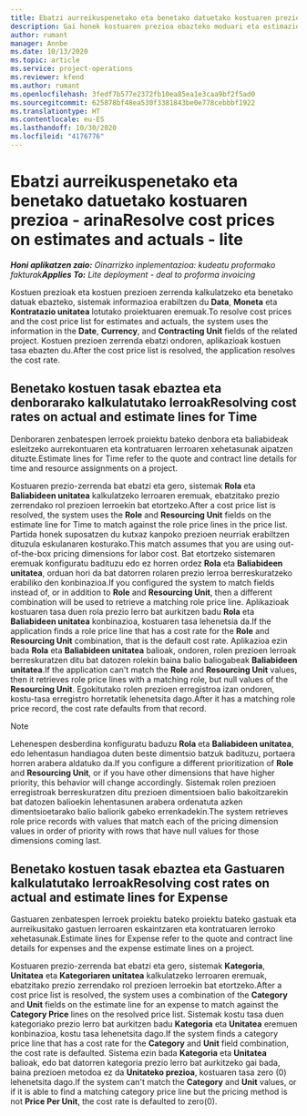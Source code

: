 ```yaml
---
title: Ebatzi aurreikuspenetako eta benetako datuetako kostuaren prezioa - arina
description: Gai honek kostuaren prezioa ebazteko moduari eta estimazioei buruzko informazioa eskaintzen du.
author: rumant
manager: Annbe
ms.date: 10/13/2020
ms.topic: article
ms.service: project-operations
ms.reviewer: kfend
ms.author: rumant
ms.openlocfilehash: 3fedf7b577e2372fb10ea85ea1e3caa9bf2f5ad0
ms.sourcegitcommit: 625878bf48ea530f3381843be0e778cebbbf1922
ms.translationtype: HT
ms.contentlocale: eu-ES
ms.lasthandoff: 10/30/2020
ms.locfileid: "4176776"
---
```

# <a name="resolve-cost-prices-on-estimates-and-actuals---lite"></a><span data-ttu-id="d1b3b-103">Ebatzi aurreikuspenetako eta benetako datuetako kostuaren prezioa - arina</span><span class="sxs-lookup"><span data-stu-id="d1b3b-103">Resolve cost prices on estimates and actuals - lite</span></span>

<span data-ttu-id="d1b3b-104">_**Honi aplikatzen zaio:** Oinarrizko inplementazioa: kudeatu proformako fakturak_</span><span class="sxs-lookup"><span data-stu-id="d1b3b-104">_**Applies To:** Lite deployment - deal to proforma invoicing_</span></span>

<span data-ttu-id="d1b3b-105">Kostuen prezioak eta kostuen prezioen zerrenda kalkulatzeko eta benetako datuak ebazteko, sistemak informazioa erabiltzen du **Data**, **Moneta** eta **Kontratazio unitatea** lotutako proiektuaren eremuak.</span><span class="sxs-lookup"><span data-stu-id="d1b3b-105">To resolve cost prices and the cost price list for estimates and actuals, the system uses the information in the **Date**, **Currency**, and **Contracting Unit** fields of the related project.</span></span> <span data-ttu-id="d1b3b-106">Kostuen prezioen zerrenda ebatzi ondoren, aplikazioak kostuen tasa ebazten du.</span><span class="sxs-lookup"><span data-stu-id="d1b3b-106">After the cost price list is resolved, the application resolves the cost rate.</span></span>

## <a name="resolving-cost-rates-on-actual-and-estimate-lines-for-time"></a><span data-ttu-id="d1b3b-107">Benetako kostuen tasak ebaztea eta denborarako kalkulatutako lerroak</span><span class="sxs-lookup"><span data-stu-id="d1b3b-107">Resolving cost rates on actual and estimate lines for Time</span></span>

<span data-ttu-id="d1b3b-108">Denboraren zenbatespen lerroek proiektu bateko denbora eta baliabideak esleitzeko aurrekontuaren eta kontratuaren lerroaren xehetasunak aipatzen dituzte.</span><span class="sxs-lookup"><span data-stu-id="d1b3b-108">Estimate lines for Time refer to the quote and contract line details for time and resource assignments on a project.</span></span>

<span data-ttu-id="d1b3b-109">Kostuaren prezio-zerrenda bat ebatzi eta gero, sistemak **Rola** eta **Baliabideen unitatea** kalkulatzeko lerroaren eremuak, ebatzitako prezio zerrendako rol prezioen lerroekin bat etortzeko.</span><span class="sxs-lookup"><span data-stu-id="d1b3b-109">After a cost price list is resolved, the system uses the **Role** and **Resourcing Unit** fields on the estimate line for Time to match against the role price lines in the price list.</span></span> <span data-ttu-id="d1b3b-110">Partida honek suposatzen du kutxaz kanpoko prezioen neurriak erabiltzen dituzula eskulanaren kosturako.</span><span class="sxs-lookup"><span data-stu-id="d1b3b-110">This match assumes that you are using out-of-the-box pricing dimensions for labor cost.</span></span> <span data-ttu-id="d1b3b-111">Bat etortzeko sistemaren eremuak konfiguratu badituzu edo ez horren ordez **Rola** eta **Baliabideen unitatea**, orduan hori da bat datorren rolaren prezio lerroa berreskuratzeko erabiliko den konbinazioa.</span><span class="sxs-lookup"><span data-stu-id="d1b3b-111">If you configured the system to match fields instead of, or in addition to **Role** and **Resourcing Unit**, then a different combination will be used to retrieve a matching role price line.</span></span> <span data-ttu-id="d1b3b-112">Aplikazioak kostuaren tasa duen rola prezio lerro bat aurkitzen badu **Rola** eta **Baliabideen unitatea** konbinazioa, kostuaren tasa lehenetsia da.</span><span class="sxs-lookup"><span data-stu-id="d1b3b-112">If the application finds a role price line that has a cost rate for the **Role** and **Resourcing Unit** combination, that is the default cost rate.</span></span> <span data-ttu-id="d1b3b-113">Aplikazioa ezin bada **Rola** eta **Baliabideen unitatea** balioak, ondoren, rolen prezioen lerroak berreskuratzen ditu bat datozen rolekin baina balio baliogabeak **Baliabideen unitatea**.</span><span class="sxs-lookup"><span data-stu-id="d1b3b-113">If the application can't match the **Role** and **Resourcing Unit** values, then it retrieves role price lines with a matching role, but null values of the **Resourcing Unit**.</span></span> <span data-ttu-id="d1b3b-114">Egokitutako rolen prezioen erregistroa izan ondoren, kostu-tasa erregistro horretatik lehenetsita dago.</span><span class="sxs-lookup"><span data-stu-id="d1b3b-114">After it has a matching role price record, the cost rate defaults from that record.</span></span> 

> [!NOTE]
> <span data-ttu-id="d1b3b-115">Lehenespen desberdina konfiguratu baduzu **Rola** eta **Baliabideen unitatea**, edo lehentasun handiagoa duten beste dimentsio batzuk badituzu, portaera horren arabera aldatuko da.</span><span class="sxs-lookup"><span data-stu-id="d1b3b-115">If you configure a different prioritization of **Role** and **Resourcing Unit**, or if you have other dimensions that have higher priority, this behavior will change accordingly.</span></span> <span data-ttu-id="d1b3b-116">Sistemak rolen prezioen erregistroak berreskuratzen ditu prezioen dimentsioen balio bakoitzarekin bat datozen balioekin lehentasunen arabera ordenatuta azken dimentsioetarako balio baliorik gabeko errenkadekin.</span><span class="sxs-lookup"><span data-stu-id="d1b3b-116">The system retrieves role price records with values that match each of the pricing dimension values in order of priority with rows that have null values for those dimensions coming last.</span></span>

## <a name="resolving-cost-rates-on-actual-and-estimate-lines-for-expense"></a><span data-ttu-id="d1b3b-117">Benetako kostuen tasak ebaztea eta Gastuaren kalkulatutako lerroak</span><span class="sxs-lookup"><span data-stu-id="d1b3b-117">Resolving cost rates on actual and estimate lines for Expense</span></span>

<span data-ttu-id="d1b3b-118">Gastuaren zenbatespen lerroek proiektu bateko proiektu bateko gastuak eta aurreikusitako gastuen lerroaren eskaintzaren eta kontratuaren lerroko xehetasunak.</span><span class="sxs-lookup"><span data-stu-id="d1b3b-118">Estimate lines for Expense refer to the quote and contract line details for expenses and the expense estimate lines on a project.</span></span>

<span data-ttu-id="d1b3b-119">Kostuaren prezio-zerrenda bat ebatzi eta gero, sistemak **Kategoria**, **Unitatea** eta **Kategoriaren unitatea** kalkulatzeko lerroaren eremuak, ebatzitako prezio zerrendako rol prezioen lerroekin bat etortzeko.</span><span class="sxs-lookup"><span data-stu-id="d1b3b-119">After a cost price list is resolved, the system uses a combination of the **Category** and **Unit** fields on the estimate line for an expense to match against the **Category Price** lines on the resolved price list.</span></span> <span data-ttu-id="d1b3b-120">Sistemak kostu tasa duen kategoriako prezio lerro bat aurkitzen badu **Kategoria** eta **Unitatea** eremuen konbinazioa, kostu tasa lehenetsita dago.</span><span class="sxs-lookup"><span data-stu-id="d1b3b-120">If the system finds a category price line that has a cost rate for the **Category** and **Unit** field combination, the cost rate is defaulted.</span></span> <span data-ttu-id="d1b3b-121">Sistema ezin bada **Kategoria** eta **Unitatea** balioak, edo bat datorren kategoria prezio lerro bat aurkitzeko gai bada, baina prezioen metodoa ez da **Unitateko prezioa**, kostuaren tasa zero (0) lehenetsita dago.</span><span class="sxs-lookup"><span data-stu-id="d1b3b-121">If the system can't match the **Category** and **Unit** values, or if it is able to find a matching category price line but the pricing method is not **Price Per Unit**, the cost rate is defaulted to zero(0).</span></span>
